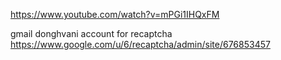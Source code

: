 https://www.youtube.com/watch?v=mPGi1IHQxFM

gmail donghvani account for recaptcha
https://www.google.com/u/6/recaptcha/admin/site/676853457